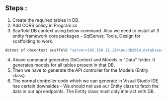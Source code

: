 ## Steps :

1. Create the required tables in DB.
2. Add CORS policy in Program.cs
3. Scaffold DB context using below command. Also we need to install all 3 entity framework core packages - SqlServer, Tools, Design for scaffolding to work.

```js
dotnet ef dbcontext scaffold "server=192.168.11.130\nucdb2014;database=Nikhil;user id=sa;password=nuc1234$" Microsoft.EntityFrameworkCore.SqlServer --context-dir Data --output-dir Data
```

4. Above command generates DbContext and Models in "Data" folder. It generates models for all tables present in that DB.
5. Then we have to generate the API controller for the Models (Entity class).
6. The normal controller code which we can generate in Visual Studio IDE has certain downsides - We should not use our Entity class to fetch the data in our api endpoints. The Entity class must only interact with DB.
